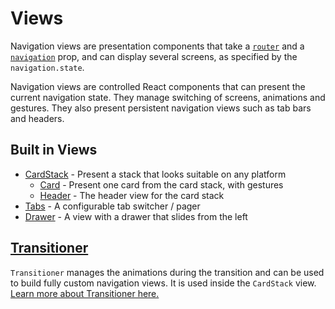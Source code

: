 # Views

Navigation views are presentation components that take a [`router`](/docs/api/routers) and a [`navigation`](/docs/navigators/navigation-prop) prop, and can display several screens, as specified by the `navigation.state`.

Navigation views are controlled React components that can present the current navigation state. They manage switching of screens, animations and gestures. They also present persistent navigation views such as tab bars and headers.

## Built in Views

- [CardStack](https://github.com/react-community/react-navigation/blob/master/src/views/CardStack.js) - Present a stack that looks suitable on any platform
    + [Card](https://github.com/react-community/react-navigation/blob/master/src/views/Card.js) - Present one card from the card stack, with gestures
    + [Header](https://github.com/react-community/react-navigation/blob/master/src/views/Header.js) - The header view for the card stack
- [Tabs](https://github.com/react-community/react-navigation/blob/master/src/views/TabView) - A configurable tab switcher / pager
- [Drawer](https://github.com/react-community/react-navigation/tree/master/src/views/Drawer) - A view with a drawer that slides from the left

## [Transitioner](/docs/views/transitioner)

`Transitioner` manages the animations during the transition and can be used to build fully custom navigation views. It is used inside the `CardStack` view. [Learn more about Transitioner here.](/docs/views/transitioner)

